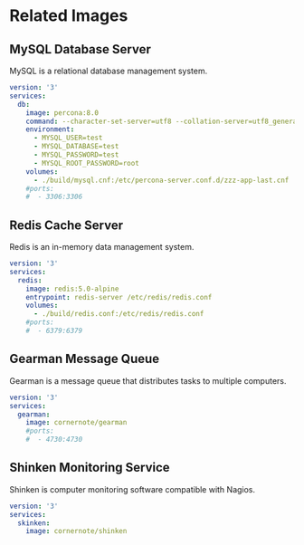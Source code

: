 # Related Images

## MySQL Database Server

MySQL is a relational database management system.

```yaml
version: '3'
services:
  db:
    image: percona:8.0
    command: --character-set-server=utf8 --collation-server=utf8_general_ci --sql-mode="ERROR_FOR_DIVISION_BY_ZERO,IGNORE_SPACE,NO_ENGINE_SUBSTITUTION,NO_ZERO_DATE,NO_ZERO_IN_DATE,PIPES_AS_CONCAT,REAL_AS_FLOAT"
    environment:
      - MYSQL_USER=test
      - MYSQL_DATABASE=test
      - MYSQL_PASSWORD=test
      - MYSQL_ROOT_PASSWORD=root
    volumes:
      - ./build/mysql.cnf:/etc/percona-server.conf.d/zzz-app-last.cnf
    #ports:
    #  - 3306:3306
```

## Redis Cache Server

Redis is an in-memory data management system.

```yaml
version: '3'
services:
  redis:
    image: redis:5.0-alpine
    entrypoint: redis-server /etc/redis/redis.conf
    volumes:
      - ./build/redis.conf:/etc/redis/redis.conf
    #ports:
    #  - 6379:6379
```

## Gearman Message Queue

Gearman is a message queue that distributes tasks to multiple computers.

```yaml
version: '3'
services:
  gearman:
    image: cornernote/gearman
    #ports:
    #  - 4730:4730
```

## Shinken Monitoring Service

Shinken is computer monitoring software compatible with Nagios.

```yaml
version: '3'
services:
  skinken:
    image: cornernote/shinken
```

